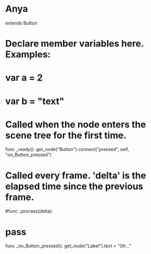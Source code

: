 # Anya
extends Button

# Declare member variables here. Examples:
# var a = 2
# var b = "text"

# Called when the node enters the scene tree for the first time.
func _ready():
	get_node("Button").connect("pressed", self, "on_Button_pressed")
	

# Called every frame. 'delta' is the elapsed time since the previous frame.
#func _process(delta):
#	pass
func _on_Button_pressed():
	get_node("Label").text = "Oh..."
